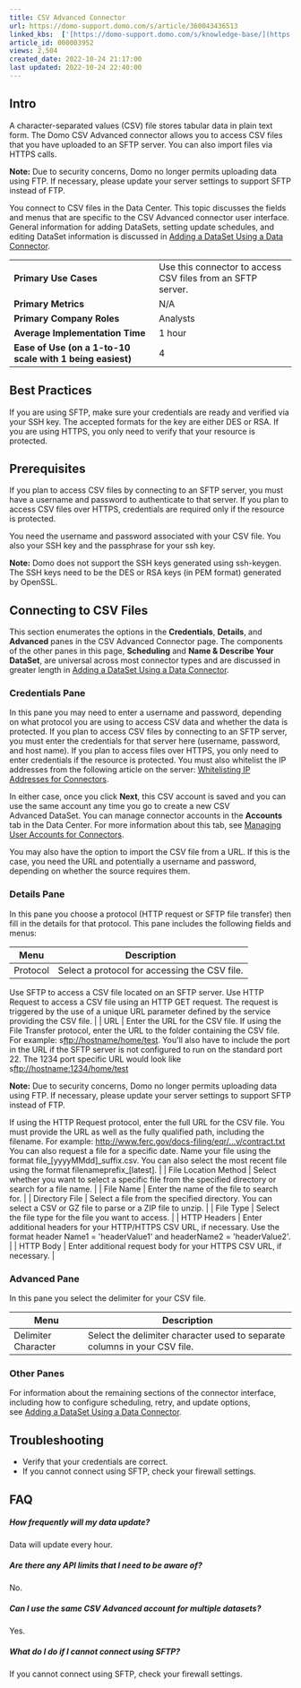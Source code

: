 ```yaml
---
title: CSV Advanced Connector
url: https://domo-support.domo.com/s/article/360043436513
linked_kbs:  ['[https://domo-support.domo.com/s/knowledge-base/](https://domo-support.domo.com/s/knowledge-base/)', '[https://domo-support.domo.com/s/](https://domo-support.domo.com/s/)', '[https://domo-support.domo.com/s/topic/0TO5w000000ZammGAC](https://domo-support.domo.com/s/topic/0TO5w000000ZammGAC)', '[https://domo-support.domo.com/s/topic/0TO5w000000ZanLGAS](https://domo-support.domo.com/s/topic/0TO5w000000ZanLGAS)', '[https://domo-support.domo.com/s/topic/0TO5w000000ZaowGAC](https://domo-support.domo.com/s/topic/0TO5w000000ZaowGAC)', '[https://domo-support.domo.com/s/article/360042926274](https://domo-support.domo.com/s/article/360042926274)', '[https://domo-support.domo.com/s/article/360043630093](https://domo-support.domo.com/s/article/360043630093)', '[https://domo-support.domo.com/s/article/360042926054](https://domo-support.domo.com/s/article/360042926054)', '[https://domo-support.domo.com/s/article/360043436513](https://domo-support.domo.com/s/article/360043436513)', '[https://domo-support.domo.com/s/topic/0TO5w000000ZaowGAC/file-connectors](https://domo-support.domo.com/s/topic/0TO5w000000ZaowGAC/file-connectors)', '[https://domo-support.domo.com/s/article/360043429933](https://domo-support.domo.com/s/article/360043429933)', '[https://domo-support.domo.com/s/article/360043429953](https://domo-support.domo.com/s/article/360043429953)', '[https://domo-support.domo.com/s/article/360042925494](https://domo-support.domo.com/s/article/360042925494)', '[https://domo-support.domo.com/s/article/360043429913](https://domo-support.domo.com/s/article/360043429913)', '[https://domo-support.domo.com/s/article/4408174643607](https://domo-support.domo.com/s/article/4408174643607)', '[https://domo-support.domo.com/s/login/](https://domo-support.domo.com/s/login/)']
article_id: 000003952
views: 2,504
created_date: 2022-10-24 21:17:00
last updated: 2022-10-24 22:40:00
---
```




Intro
-----


A character-separated values (CSV) file stores tabular data in plain text form. The Domo CSV Advanced connector allows you to access CSV files that you have uploaded to an SFTP server. You can also import files via HTTPS calls.




 


**Note:** Due to security concerns, Domo no longer permits uploading data using FTP. If necessary, please update your server settings to support SFTP instead of FTP. 



You connect to CSV files in the Data Center. This topic discusses the fields and menus that are specific to the CSV Advanced connector user interface. General information for adding DataSets, setting update schedules, and editing DataSet information is discussed in [Adding a DataSet Using a Data Connector](/s/article/360042926274).




|  |  |
| --- | --- |
| **Primary Use Cases** | Use this connector to access CSV files from an SFTP server. |
| **Primary Metrics** | N/A |
| **Primary Company Roles** | Analysts |
| **Average Implementation Time** | 1 hour |
| **Ease of Use (on a 1-to-10 scale with 1 being easiest)** | 4 |


Best Practices
--------------


If you are using SFTP, make sure your credentials are ready and verified via your SSH key. The accepted formats for the key are either DES or RSA. If you are using HTTPS, you only need to verify that your resource is protected.


Prerequisites
-------------


If you plan to access CSV files by connecting to an SFTP server, you must have a username and password to authenticate to that server. If you plan to access CSV files over HTTPS, credentials are required only if the resource is protected.


You need the username and password associated with your CSV file. You also your SSH key and the passphrase for your ssh key.







**Note:** Domo does not support the SSH keys generated using ssh-keygen. The SSH keys need to be the DES or RSA keys (in PEM format) generated by OpenSSL.



Connecting to CSV Files
-----------------------


This section enumerates the options in the **Credentials**, **Details**, and **Advanced** panes in the CSV Advanced Connector page. The components of the other panes in this page, **Scheduling** and **Name & Describe Your DataSet**, are universal across most connector types and are discussed in greater length in [Adding a DataSet Using a Data Connector](/s/article/360042926274 "Adding a DataSet Using a Data Connector").


### Credentials Pane


In this pane you may need to enter a username and password, depending on what protocol you are using to access CSV data and whether the data is protected. If you plan to access CSV files by connecting to an SFTP server, you must enter the credentials for that server here (username, password, and host name). If you plan to access files over HTTPS, you only need to enter credentials if the resource is protected. You must also whitelist the IP addresses from the following article on the server: [Whitelisting IP Addresses for Connectors](/s/article/360043630093 "Whitelisting IP Addresses").


In either case, once you click **Next**, this CSV account is saved and you can use the same account any time you go to create a new CSV Advanced DataSet. You can manage connector accounts in the **Accounts** tab in the Data Center. For more information about this tab, see [Managing User Accounts for Connectors](/s/article/360042926054 "Managing User Accounts for Connectors").


You may also have the option to import the CSV file from a URL. If this is the case, you need the URL and potentially a username and password, depending on whether the source requires them.


### Details Pane


In this pane you choose a protocol (HTTP request or SFTP file transfer) then fill in the details for that protocol. This pane includes the following fields and menus:




| Menu | Description |
| --- | --- |
| Protocol | Select a protocol for accessing the CSV file.
Use SFTP to access a CSV file located on an SFTP server.
Use HTTP Request to access a CSV file using an HTTP GET request. The request is triggered by the use of a unique URL parameter defined by the service providing the CSV file. |
| URL | Enter the URL for the CSV file.
If using the File Transfer protocol, enter the URL to the folder containing the CSV file. For example: s<ftp://hostname/home/test>. You'll also have to include the port in the URL if the SFTP server is not configured to run on the standard port 22. The 1234 port specific URL would look like s<ftp://hostname:1234/home/test>





**Note:** Due to security concerns, Domo no longer permits uploading data using FTP. If necessary, please update your server settings to support SFTP instead of FTP. 



If using the HTTP Request protocol, enter the full URL for the CSV file. You must provide the URL as well as the fully qualified path, including the filename. For example: <http://www.ferc.gov/docs-filing/eqr/...v/contract.txt>
You can also request a file for a specific date. Name your file using the format file\_[yyyyMMdd]\_suffix.csv.
You can also select the most recent file using the format filenameprefix\_[latest]. |
| File Location Method | Select whether you want to select a specific file from the specified directory or search for a file name. |
| File Name | Enter the name of the file to search for. |
| Directory File | Select a file from the specified directory. You can select a CSV or GZ file to parse or a ZIP file to unzip. |
| File Type | Select the file type for the file you want to access. |
| HTTP Headers | Enter additional headers for your HTTP/HTTPS CSV URL, if necessary. Use the format header Name1 = 'headerValue1' and headerName2 = 'headerValue2'. |
| HTTP Body | Enter additional request body for your HTTPS CSV URL, if necessary. |


### Advanced Pane


In this pane you select the delimiter for your CSV file.




| Menu | Description |
| --- | --- |
| Delimiter Character | Select the delimiter character used to separate columns in your CSV file. |


### Other Panes


For information about the remaining sections of the connector interface, including how to configure scheduling, retry, and update options, see [Adding a DataSet Using a Data Connector](/s/article/360042926274).


Troubleshooting
---------------


* Verify that your credentials are correct.
* If you cannot connect using SFTP, check your firewall settings.


FAQ
---


##### How frequently will my data update?


Data will update every hour.


##### Are there any API limits that I need to be aware of?


No.


##### Can I use the same CSV Advanced account for multiple datasets?


Yes.


##### What do I do if I cannot connect using SFTP?


If you cannot connect using SFTP, check your firewall settings.

